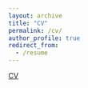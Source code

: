 ```yaml
---
layout: archive
title: "CV"
permalink: /cv/
author_profile: true
redirect_from:
  - /resume
---
```


[CV](www.google.com)
